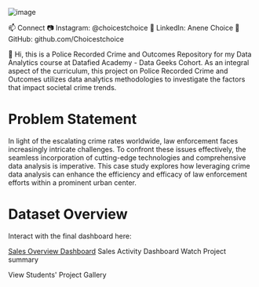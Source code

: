 ![image](https://github.com/Choicestchoice/Crime-Data/assets/157896430/6528c464-8c8a-4d17-b29b-d8a55de267a5)

📫 Connect
📷 Instagram: @choicestchoice
👥 LinkedIn: Anene Choice
💼 GitHub: github.com/Choicestchoice  

👋 Hi, this is a Police Recorded Crime and Outcomes Repository for my Data Analytics course at Datafied Academy - Data Geeks Cohort. As an integral aspect of the curriculum, this project on Police Recorded Crime and Outcomes utilizes data analytics methodologies to investigate the factors that impact societal crime trends.

<h1>Problem Statement</h1>

In light of the escalating crime rates worldwide, law enforcement faces increasingly intricate challenges. To confront these issues effectively, the seamless incorporation of cutting-edge technologies and comprehensive data analysis is imperative. This case study explores how leveraging crime data analysis can enhance the efficiency and efficacy of law enforcement efforts within a prominent urban center.

<h1>Dataset Overview</h1>


Interact with the final dashboard here:

[Sales Overview Dashboard]([url](https://docs.google.com/document/d/1EWQhci84uf-PVvAB60CbwPMLCoRryepmSQdPMjIU0H0/edit)https://docs.google.com/document/d/1EWQhci84uf-PVvAB60CbwPMLCoRryepmSQdPMjIU0H0/edit)
Sales Activity Dashboard
Watch Project summary

View Students' Project Gallery
